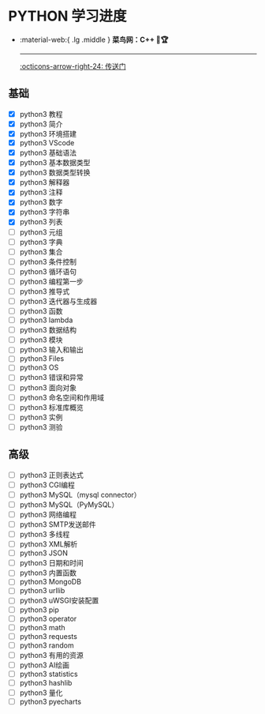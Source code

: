 # PYTHON 学习进度

<div class="grid cards" markdown>

-   :material-web:{ .lg .middle } __菜鸟网：C++ 🎯🏆__

    ---

    [:octicons-arrow-right-24: <a href="https://www.runoob.com/python3/python3-tutorial.html" target="_blank"> 传送门 </a>](#)

</div>

## 基础
- [x] python3 教程
- [x] python3 简介
- [x] python3 环境搭建
- [x] python3 VScode
- [x] python3 基础语法
- [x] python3 基本数据类型
- [x] python3 数据类型转换
- [x] python3 解释器
- [x] python3 注释
- [x] python3 数字
- [x] python3 字符串
- [x] python3 列表
- [ ] python3 元组
- [ ] python3 字典
- [ ] python3 集合
- [ ] python3 条件控制
- [ ] python3 循环语句
- [ ] python3 编程第一步
- [ ] python3 推导式
- [ ] python3 迭代器与生成器
- [ ] python3 函数
- [ ] python3 lambda
- [ ] python3 数据结构
- [ ] python3 模块
- [ ] python3 输入和输出
- [ ] python3 Files
- [ ] python3 OS
- [ ] python3 错误和异常
- [ ] python3 面向对象
- [ ] python3 命名空间和作用域
- [ ] python3 标准库概览
- [ ] python3 实例
- [ ] python3 测验

## 高级
- [ ] python3 正则表达式
- [ ] python3 CGI编程
- [ ] python3 MySQL（mysql connector）
- [ ] python3 MySQL（PyMySQL）
- [ ] python3 网络编程
- [ ] python3 SMTP发送邮件
- [ ] python3 多线程
- [ ] python3 XML解析
- [ ] python3 JSON
- [ ] python3 日期和时间
- [ ] python3 内置函数
- [ ] python3 MongoDB
- [ ] python3 urllib
- [ ] python3 uWSGI安装配置
- [ ] python3 pip
- [ ] python3 operator
- [ ] python3 math
- [ ] python3 requests
- [ ] python3 random
- [ ] python3 有用的资源
- [ ] python3 AI绘画
- [ ] python3 statistics
- [ ] python3 hashlib
- [ ] python3 量化
- [ ] python3 pyecharts
